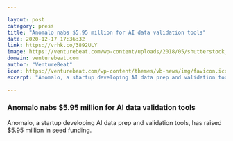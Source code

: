 ```yaml
---

layout: post
category: press
title: "Anomalo nabs $5.95 million for AI data validation tools"
date: 2020-12-17 17:36:32
link: https://vrhk.co/3892ULY
image: https://venturebeat.com/wp-content/uploads/2018/05/shutterstock_771480475-e1585240349686.jpg?w=1200&strip=all
domain: venturebeat.com
author: "VentureBeat"
icon: https://venturebeat.com/wp-content/themes/vb-news/img/favicon.ico
excerpt: "Anomalo, a startup developing AI data prep and validation tools, has raised $5.95 million in seed funding."

---
```


### Anomalo nabs $5.95 million for AI data validation tools

Anomalo, a startup developing AI data prep and validation tools, has raised $5.95 million in seed funding.